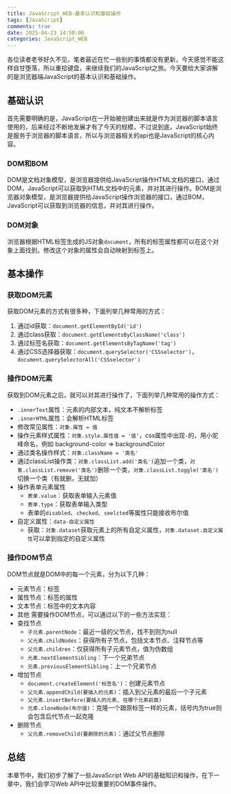 ```yaml
---
title: JavaScript_WEB-基本认识和基础操作
tags: [JavaScript]
comments: true
date: 2025-04-23 14:50:06
categories: JavaScript_WEB
---
```


各位读者老爷好久不见，笔者最近在忙一些别的事情都没有更新，今天感觉不能这样自甘堕落，所以重拾键盘，来继续我们的JavaScript之旅。今天要给大家讲解的是浏览器端JavaScript的基本认识和基础操作。

<!-- more -->

## 基础认识
首先需要明确的是，JavaScript在一开始被创建出来就是作为浏览器的脚本语言使用的，后来经过不断地发展才有了今天的规模，不过说到底，JavaScript始终是服务于浏览器的脚本语言，所以与浏览器相关的api也是JavaScript的核心内容。

### DOM和BOM
DOM是文档对象模型，是浏览器提供给JavaScript操作HTML文档的接口，通过DOM，JavaScript可以获取到HTML文档中的元素，并对其进行操作。BOM是浏览器对象模型，是浏览器提供给JavaScript操作浏览器的接口，通过BOM，JavaScript可以获取到浏览器的信息，并对其进行操作。
### DOM对象
浏览器根据HTML标签生成的JS对象`document`，所有的标签属性都可以在这个对象上面找到，修改这个对象的属性会自动映射到标签上。

## 基本操作
### 获取DOM元素
获取DOM元素的方式有很多种，下面列举几种常用的方式：
1. 通过id获取：`document.getElementById('id')`
2. 通过class获取：`document.getElementsByClassName('class')`
3. 通过标签名获取：`document.getElementsByTagName('tag')`
4. 通过CSS选择器获取：`document.querySelector('CSSselector')`，`document.querySelectorAll('CSSselector')`
### 操作DOM元素
获取到DOM元素之后，就可以对其进行操作了，下面列举几种常用的操作方式：
- `.innerText`属性：元素的内部文本，纯文本不解析标签
- `.innerHTML`属性：会解析HTML标签
- 修改常见属性：`对象.属性 = 值`
- 操作元素样式属性：`对象.style.属性值 = '值'`，css属性中出现`-`的，用小驼峰命名，例如 background-color => backgroundColor
- 通过类名操作样式：`对象.className = '类名'`
- 通过classList操作类：`对象.classList.add('类名')`追加一个类，`对象.classList.remove('类名')`删除一个类，`对象.classList.toggle('类名')`切换一个类（有就删，无就加）
- 操作表单元素属性
  - `表单.value`：获取表单输入元素值
  - `表单.type`：获取表单输入类型
  - 表单的`disabled`、`checked`、`seelcted`等属性只能接收布尔值
- 自定义属性：`data-自定义属性`
  - 获取：`对象.dataset`获取元素上的所有自定义属性，`对象.dataset.自定义属性`可以拿到指定的自定义属性
### 操作DOM节点
DOM节点就是DOM中的每一个元素，分为以下几种：
- 元素节点：标签
- 属性节点：标签的属性
- 文本节点：标签中的文本内容
- 其他
需要操作DOM节点，可以通过以下的一些方法实现：
- 查找节点
  - `子元素.parentNode`：最近一级的父节点，找不到则为null
  - `父元素.childNodes`：获得所有子节点，包括文本节点、注释节点等
  - `父元素.children`：仅获得所有子元素节点，值为伪数组
  - `元素.nextElementSibling`：下一个兄弟节点
  - `元素.previousElementSibling`：上一个兄弟节点
- 增加节点
  - `document.createElement('标签名')`：创建元素节点
  - `父元素.appendChild(要插入的元素)`：插入到父元素的最后一个子元素
  - `父元素.insertBefore(要插入的元素, 在哪个元素前面)`
  - `元素.cloneNode(布尔值)`：克隆一个跟原标签一样的元素，括号内为true则会包含后代节点一起克隆
- 删除节点
  - `父元素.removeChild(要删除的元素)`：通过父节点删除

## 总结
本章节中，我们初步了解了一些JavaScript Web API的基础知识和操作，在下一章中，我们会学习Web API中比较重要的DOM事件操作。
